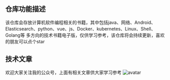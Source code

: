 ## 仓库功能描述
该仓库会存放计算机软件编程相关的书籍，其中包括java、网络、Android、Elasticsearch、python、vue、js、Docker、kubernetes、Linux、Shell、Golang等
多方向的技术书籍电子版，仅供学习参考，该仓库将会持续更新，喜欢的朋友可以点个star
## 技术文章
欢迎大家关注我的公众号，上面有相关文章供大家学习参考
![avatar](./images/众享周知.png)
